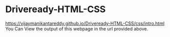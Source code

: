 # Driveready-HTML-CSS
https://vijaymanikantareddy.github.io/Driveready-HTML-CSS/css/intro.html
You Can View the output of this webpage in the url provided above.
